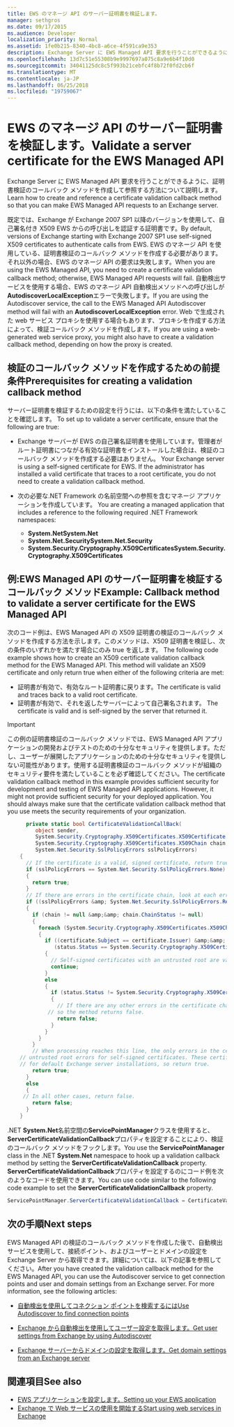 ```yaml
---
title: EWS のマネージ API のサーバー証明書を検証します。
manager: sethgros
ms.date: 09/17/2015
ms.audience: Developer
localization_priority: Normal
ms.assetid: 1fe0b215-8340-4bc8-a6ce-4f591ca9e353
description: Exchange Server に EWS Managed API 要求を行うことができるように、証明書検証のコールバック メソッドを作成して参照する方法について説明します。
ms.openlocfilehash: 13d7c51e55308b9e9997697a075c8a9e6b4f10d0
ms.sourcegitcommit: 34041125dc8c5f993b21cebfc4f8b72f0fd2cb6f
ms.translationtype: MT
ms.contentlocale: ja-JP
ms.lasthandoff: 06/25/2018
ms.locfileid: "19759067"
---
```

# <a name="validate-a-server-certificate-for-the-ews-managed-api"></a><span data-ttu-id="1087c-103">EWS のマネージ API のサーバー証明書を検証します。</span><span class="sxs-lookup"><span data-stu-id="1087c-103">Validate a server certificate for the EWS Managed API</span></span>

<span data-ttu-id="1087c-104">Exchange Server に EWS Managed API 要求を行うことができるように、証明書検証のコールバック メソッドを作成して参照する方法について説明します。</span><span class="sxs-lookup"><span data-stu-id="1087c-104">Learn how to create and reference a certificate validation callback method so that you can make EWS Managed API requests to an Exchange server.</span></span>
  
<span data-ttu-id="1087c-105">既定では、Exchange が Exchange 2007 SP1 以降のバージョンを使用して、自己署名付き X509 EWS からの呼び出しを認証する証明書です。</span><span class="sxs-lookup"><span data-stu-id="1087c-105">By default, versions of Exchange starting with Exchange 2007 SP1 use self-signed X509 certificates to authenticate calls from EWS.</span></span> <span data-ttu-id="1087c-106">EWS のマネージ API を使用している、証明書検証のコールバック メソッドを作成する必要があります。それ以外の場合、EWS のマネージ API の要求は失敗します。</span><span class="sxs-lookup"><span data-stu-id="1087c-106">When you are using the EWS Managed API, you need to create a certificate validation callback method; otherwise, EWS Managed API requests will fail.</span></span> <span data-ttu-id="1087c-107">自動検出サービスを使用する場合、EWS のマネージ API 自動検出メソッドへの呼び出しが**AutodiscoverLocalException**エラーで失敗します。</span><span class="sxs-lookup"><span data-stu-id="1087c-107">If you are using the Autodiscover service, the call to the EWS Managed API Autodiscover method will fail with an **AutodiscoverLocalException** error.</span></span> <span data-ttu-id="1087c-108">Web で生成された web サービス プロキシを使用する場合もあります、プロキシを作成する方法によって、検証コールバック メソッドを作成します。</span><span class="sxs-lookup"><span data-stu-id="1087c-108">If you are using a web-generated web service proxy, you might also have to create a validation callback method, depending on how the proxy is created.</span></span> 
  
## <a name="prerequisites-for-creating-a-validation-callback-method"></a><span data-ttu-id="1087c-109">検証のコールバック メソッドを作成するための前提条件</span><span class="sxs-lookup"><span data-stu-id="1087c-109">Prerequisites for creating a validation callback method</span></span>
<span data-ttu-id="1087c-110"><a name="bk_prereq"> </a></span><span class="sxs-lookup"><span data-stu-id="1087c-110"></span></span>

<span data-ttu-id="1087c-111">サーバー証明書を検証するための設定を行うには、以下の条件を満たしていることを確認します。 </span><span class="sxs-lookup"><span data-stu-id="1087c-111">To set up to validate a server certificate, ensure that the following are true:</span></span> 
  
- <span data-ttu-id="1087c-p102">Exchange サーバーが EWS の自己署名証明書を使用しています。管理者がルート証明書につながる有効な証明書をインストールした場合は、検証のコールバック メソッドを作成する必要はありません。 </span><span class="sxs-lookup"><span data-stu-id="1087c-p102">Your Exchange server is using a self-signed certificate for EWS. If the administrator has installed a valid certificate that traces to a root certificate, you do not need to create a validation callback method.</span></span> 
    
- <span data-ttu-id="1087c-114">次の必要な.NET Framework の名前空間への参照を含むマネージ アプリケーションを作成しています。 </span><span class="sxs-lookup"><span data-stu-id="1087c-114">You are creating a managed application that includes a reference to the following required .NET Framework namespaces:</span></span> 
    
  - <span data-ttu-id="1087c-115">**System.Net**</span><span class="sxs-lookup"><span data-stu-id="1087c-115">**System.Net**</span></span>
  - <span data-ttu-id="1087c-116">**System.Net.Security**</span><span class="sxs-lookup"><span data-stu-id="1087c-116">**System.Net.Security**</span></span>  
  - <span data-ttu-id="1087c-117">**System.Security.Cryptography.X509Certificates**</span><span class="sxs-lookup"><span data-stu-id="1087c-117">**System.Security.Cryptography.X509Certificates**</span></span>
    
## <a name="example-callback-method-to-validate-a-server-certificate-for-the-ews-managed-api"></a><span data-ttu-id="1087c-118">例:EWS Managed API のサーバー証明書を検証するコールバック メソッド</span><span class="sxs-lookup"><span data-stu-id="1087c-118">Example: Callback method to validate a server certificate for the EWS Managed API</span></span>
<span data-ttu-id="1087c-119"><a name="bk_example"> </a></span><span class="sxs-lookup"><span data-stu-id="1087c-119"></span></span>

<span data-ttu-id="1087c-p103">次のコード例は、EWS Managed API の X509 証明書の検証のコールバック メソッドを作成する方法を示します。このメソッドは、X509 証明書を検証し、次の条件のいずれかを満たす場合にのみ true を返します。 </span><span class="sxs-lookup"><span data-stu-id="1087c-p103">The following code example shows how to create an X509 certificate validation callback method for the EWS Managed API. This method will validate an X509 certificate and only return true when either of the following criteria are met:</span></span> 
  
- <span data-ttu-id="1087c-122">証明書が有効で、有効なルート証明書に戻ります。</span><span class="sxs-lookup"><span data-stu-id="1087c-122">The certificate is valid and traces back to a valid root certificate.</span></span>    
- <span data-ttu-id="1087c-123">証明書が有効で、それを返したサーバーによって自己署名されます。 </span><span class="sxs-lookup"><span data-stu-id="1087c-123">The certificate is valid and is self-signed by the server that returned it.</span></span> 
    
> [!IMPORTANT]
> <span data-ttu-id="1087c-p104">この例の証明書検証のコールバック メソッドでは、EWS Managed API アプリケーションの開発およびテストのための十分なセキュリティを提供します。ただし、ユーザーが展開したアプリケーションのための十分なセキュリティを提供しない可能性があります。使用する証明書検証のコールバック メソッドが組織のセキュリティ要件を満たしていることを必ず確認してください。</span><span class="sxs-lookup"><span data-stu-id="1087c-p104">The certificate validation callback method in this example provides sufficient security for development and testing of EWS Managed API applications. However, it might not provide sufficient security for your deployed application. You should always make sure that the certificate validation callback method that you use meets the security requirements of your organization.</span></span> 
  
```cs
      private static bool CertificateValidationCallBack(
         object sender,
         System.Security.Cryptography.X509Certificates.X509Certificate certificate,
         System.Security.Cryptography.X509Certificates.X509Chain chain,
         System.Net.Security.SslPolicyErrors sslPolicyErrors)
    {
      // If the certificate is a valid, signed certificate, return true.
      if (sslPolicyErrors == System.Net.Security.SslPolicyErrors.None)
      {
        return true;
      }
      // If there are errors in the certificate chain, look at each error to determine the cause.
      if ((sslPolicyErrors &amp; System.Net.Security.SslPolicyErrors.RemoteCertificateChainErrors) != 0)
      {
        if (chain != null &amp;&amp; chain.ChainStatus != null)
        {
          foreach (System.Security.Cryptography.X509Certificates.X509ChainStatus status in chain.ChainStatus)
          {
            if ((certificate.Subject == certificate.Issuer) &amp;&amp;
               (status.Status == System.Security.Cryptography.X509Certificates.X509ChainStatusFlags.UntrustedRoot))
            {
              // Self-signed certificates with an untrusted root are valid. 
              continue;
            }
            else
            {
              if (status.Status != System.Security.Cryptography.X509Certificates.X509ChainStatusFlags.NoError)
              {
                // If there are any other errors in the certificate chain, the certificate is invalid,
             // so the method returns false.
                return false;
              }
            }
          }
        }
        // When processing reaches this line, the only errors in the certificate chain are 
    // untrusted root errors for self-signed certificates. These certificates are valid
    // for default Exchange server installations, so return true.
        return true;
      }
      else
      {
     // In all other cases, return false.
        return false;
      }
    }

```

<span data-ttu-id="1087c-127">.NET **System.Net**名前空間の**ServicePointManager**クラスを使用すると、 **ServerCertificateValidationCallback**プロパティを設定することにより、検証のコールバック メソッドをフックします。</span><span class="sxs-lookup"><span data-stu-id="1087c-127">You use the **ServicePointManager** class in the .NET **System.Net** namespace to hook up a validation callback method by setting the **ServerCertificateValidationCallback** property.</span></span> <span data-ttu-id="1087c-128">**ServerCertificateValidationCallback**プロパティを設定するのにコード例を次のようなコードを使用できます。</span><span class="sxs-lookup"><span data-stu-id="1087c-128">You can use code similar to the following code example to set the **ServerCertificateValidationCallback** property.</span></span> 
  
```cs
ServicePointManager.ServerCertificateValidationCallback = CertificateValidationCallBack;

```

## <a name="next-steps"></a><span data-ttu-id="1087c-129">次の手順</span><span class="sxs-lookup"><span data-stu-id="1087c-129">Next steps</span></span>
<span data-ttu-id="1087c-130"><a name="bk_example"> </a></span><span class="sxs-lookup"><span data-stu-id="1087c-130"></span></span>

<span data-ttu-id="1087c-p106">EWS Managed API の検証のコールバック メソッドを作成した後で、自動検出サービスを使用して、接続ポイント、およびユーザーとドメインの設定を Exchange Server から取得できます。詳細については、以下の記事を参照してください。</span><span class="sxs-lookup"><span data-stu-id="1087c-p106">After you have created the validation callback method for the EWS Managed API, you can use the Autodiscover service to get connection points and user and domain settings from an Exchange server. For more information, see the following articles:</span></span>
  
- [<span data-ttu-id="1087c-133">自動検出を使用してコネクション ポイントを検索するには</span><span class="sxs-lookup"><span data-stu-id="1087c-133">Use Autodiscover to find connection points</span></span>](how-to-use-autodiscover-to-find-connection-points.md)
    
- [<span data-ttu-id="1087c-134">Exchange から自動検出を使用してユーザー設定を取得します。</span><span class="sxs-lookup"><span data-stu-id="1087c-134">Get user settings from Exchange by using Autodiscover</span></span>](how-to-get-user-settings-from-exchange-by-using-autodiscover.md)
    
- [<span data-ttu-id="1087c-135">Exchange サーバーからドメインの設定を取得します。</span><span class="sxs-lookup"><span data-stu-id="1087c-135">Get domain settings from an Exchange server</span></span>](how-to-get-domain-settings-from-an-exchange-server.md)
    
## <a name="see-also"></a><span data-ttu-id="1087c-136">関連項目</span><span class="sxs-lookup"><span data-stu-id="1087c-136">See also</span></span>

- [<span data-ttu-id="1087c-137">EWS アプリケーションを設定します。</span><span class="sxs-lookup"><span data-stu-id="1087c-137">Setting up your EWS application</span></span>](setting-up-your-ews-application.md)  
- [<span data-ttu-id="1087c-138">Exchange で Web サービスの使用を開始する</span><span class="sxs-lookup"><span data-stu-id="1087c-138">Start using web services in Exchange</span></span>](start-using-web-services-in-exchange.md)
    

